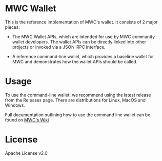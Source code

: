 
# MWC Wallet

This is the reference implementation of MWC's wallet. It consists of 2 major pieces:

* The MWC Wallet APIs, which are intended for use by MWC community wallet developers. The wallet APIs can be directly linked into other projects or invoked via a JSON-RPC interface.

* A reference command-line wallet, which provides a baseline wallet for MWC and demonstrates how the wallet APIs should be called.

# Usage

To use the command-line wallet, we recommend using the latest release from the Releases page. There are distributions for Linux, MacOS and Windows.

Full documentation outlining how to use the command line wallet can be found on [MWC's Wiki](https://github.com/mwcproject/docs/wiki/Wallet-User-Guide)

# License

Apache License v2.0

